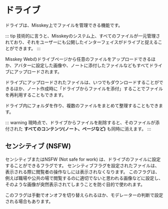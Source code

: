 # ドライブ
ドライブは、Misskey上でファイルを管理できる機能です。

::: tip
技術的に言うと、Misskeyのシステム上、すべてのファイルが一元管理されており、それをユーザーにも公開したインターフェイスがドライブと捉えることができます。
:::

Misskey Webのドライブページから任意のファイルをアップロードできるほか、アバターに設定した画像や、ノートに添付したファイルなどもすべてドライブにアップロードされます。

ドライブにアップロードされたファイルは、いつでもダウンロードすることができるほか、ノート作成時に「ドライブからファイルを添付」することでファイルを再利用することもできます。

ドライブ内にフォルダを作り、複数のファイルをまとめて整理することもできます。

::: warning
現時点で、ドライブからファイルを削除すると、そのファイルが添付された **すべてのコンテンツ(ノート、ページなど)** も同時に消えます。
:::

## センシティブ (NSFW)
センシティブまたはNSFW (Not safe for work) は、ドライブのファイルに設定することができるフラグです。
センシティブフラグを設定されたファイルは、表示される際に閲覧者の操作なしには表示されなくなります。
このフラグは、例えば職場や公共の場で閲覧するのに適切でないと思われる画像などに設定し、そのような画像が突然表示されてしまうことを防ぐ目的で使われます。

このフラグは手動でオンオフを切り替えられるほか、モデレーターの判断で設定される場合もあります。
